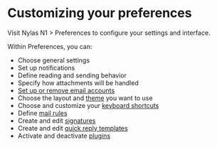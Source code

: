 <div id="container">

# Customizing your preferences

Visit Nylas N1 > Preferences to configure your settings and interface.

Within Preferences, you can:

*   Choose general settings
*   Set up notifications
*   Define reading and sending behavior
*   Specify how attachments will be handled
*   [Set up or remove email accounts](/hc/en-us/articles/221043647-Setting-up-multiple-accounts)
*   Choose the layout and [theme](/hc/en-us/articles/217557858-How-do-I-change-my-theme-) you want to use
*   Choose and customize your [keyboard shortcuts](/hc/en-us/articles/218222257-Using-and-customizing-keyboard-shortcuts)
*   Define [mail rules](/hc/en-us/articles/220979468-Managing-your-inbox-with-mail-rules)
*   Create and edit [signatures](/hc/en-us/articles/220979348-Creating-signatures)
*   Create and edit [quick reply templates](/hc/en-us/articles/221043107-Using-quick-reply-templates)
*   Activate and deactivate [plugins](/hc/en-us/articles/221043467-Activating-plugins)

</div>
